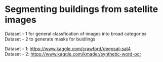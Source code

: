 # Segmenting buildings from satellite images

Dataset - 1 for general classfication of images into broad categories <br />
Dataset - 2 to generate masks for buidlings

Dataset - 1: https://www.kaggle.com/crawford/deepsat-sat4 <br />
Dataset - 2: https://www.kaggle.com/kmader/synthetic-word-ocr
